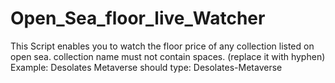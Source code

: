 # Open_Sea_floor_live_Watcher
This Script enables you to watch the floor price of any collection listed on open sea. collection name must not contain spaces. (replace it with hyphen) Example: Desolates Metaverse should type: Desolates-Metaverse
